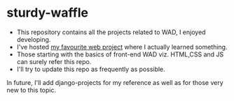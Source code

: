 # sturdy-waffle
- This repository contains all the projects related to WAD, I enjoyed developing. 
- I've hosted [my favourite web project](https://atharva01903.github.io/sturdy-waffle/) where I actually learned something. 
- Those starting with the basics of front-end WAD viz. HTML,CSS and JS can surely refer this repo. 
- I'll try to update this repo as frequently as possible. 

In future, I'll add django-projects for my reference as well as for those very new to this topic. 
